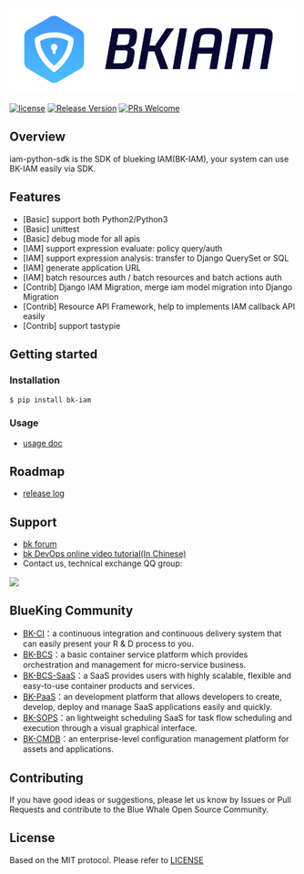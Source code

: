 ![](docs/resource/img/bk_iam_en.png)
---

[![license](https://img.shields.io/badge/license-MIT-brightgreen.svg?style=flat)](https://github.com/TencentBlueKing/iam-python-sdk/blob/master/LICENSE.txt) [![Release Version](https://img.shields.io/badge/release-1.1.9-brightgreen.svg)](https://github.com/TencentBlueKing/iam-python-sdk/releases) [![PRs Welcome](https://img.shields.io/badge/PRs-welcome-brightgreen.svg)](https://github.com/TencentBlueKing/iam-python-sdk/pulls)

## Overview

iam-python-sdk is the SDK of blueking IAM(BK-IAM), your system can use BK-IAM easily via SDK.

## Features

- [Basic] support both Python2/Python3
- [Basic] unittest
- [Basic] debug mode for all apis
- [IAM] support expression evaluate: policy query/auth
- [IAM] support expression analysis: transfer to Django QuerySet or SQL
- [IAM] generate application URL
- [IAM] batch resources auth / batch resources and batch actions auth
- [Contrib] Django IAM Migration, merge iam model migration into Django Migration
- [Contrib] Resource API Framework, help to implements IAM callback API easily
- [Contrib] support tastypie

## Getting started

### Installation

```
$ pip install bk-iam
```

### Usage

- [usage doc](usage.md)

## Roadmap

- [release log](release.md)

## Support

- [bk forum](https://bk.tencent.com/s-mart/community)
- [bk DevOps online video tutorial(In Chinese)](https://cloud.tencent.com/developer/edu/major-100008)
- Contact us, technical exchange QQ group:

<img src="https://github.com/Tencent/bk-PaaS/raw/master/docs/resource/img/bk_qq_group.png" width="250" hegiht="250" align=center />


## BlueKing Community

- [BK-CI](https://github.com/Tencent/bk-ci)：a continuous integration and continuous delivery system that can easily present your R & D process to you.
- [BK-BCS](https://github.com/Tencent/bk-bcs)：a basic container service platform which provides orchestration and management for micro-service business.
- [BK-BCS-SaaS](https://github.com/Tencent/bk-bcs-saas)：a SaaS provides users with highly scalable, flexible and easy-to-use container products and services.
- [BK-PaaS](https://github.com/Tencent/bk-PaaS)：an development platform that allows developers to create, develop, deploy and manage SaaS applications easily and quickly.
- [BK-SOPS](https://github.com/Tencent/bk-sops)：an lightweight scheduling SaaS  for task flow scheduling and execution through a visual graphical interface. 
- [BK-CMDB](https://github.com/Tencent/bk-cmdb)：an enterprise-level configuration management platform for assets and applications.

## Contributing

If you have good ideas or suggestions, please let us know by Issues or Pull Requests and contribute to the Blue Whale Open Source Community.

## License

Based on the MIT protocol. Please refer to [LICENSE](LICENSE.txt)

